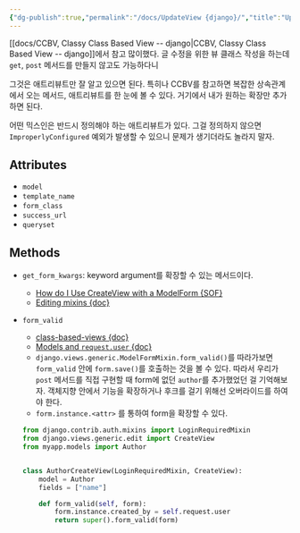 ```yaml
---
{"dg-publish":true,"permalink":"/docs/UpdateView {django}/","title":"UpdateView {django}"}
---
```


[[docs/CCBV, Classy Class Based View -- django\|CCBV, Classy Class Based View -- django]]에서 참고 많이했다. 글 수정을 위한 뷰 클래스 작성을 하는데 `get`, `post` 메서드를 만들지 않고도 가능하다니

그것은 애트리뷰트만 잘 알고 있으면 된다. 특히나 CCBV를 참고하면 복잡한 상속관계에서 오는 메서드, 애트리뷰트를 한 눈에 볼 수 있다. 거기에서 내가 원하는 확장만 추가하면 된다.

어떤 믹스인은 반드시 정의해야 하는 애트리뷰트가 있다. 그걸 정의하지 않으면 `ImproperlyConfigured` 예외가 발생할 수 있으니 문제가 생기더라도 놀라지 말자.

## Attributes

- `model`
- `template_name`
- `form_class`
- `success_url`
- `queryset`

## Methods

- `get_form_kwargs`: keyword argument를 확장할 수 있는 메서드이다.
	- [How do I Use CreateView with a ModelForm {SOF}](https://stackoverflow.com/a/5774124/21369350)
	- [Editing mixins {doc}](https://docs.djangoproject.com/en/4.2/ref/class-based-views/mixins-editing/#django.views.generic.edit.FormMixin.get_form_kwargs)

- `form_valid`
	- [class-based-views {doc}](https://docs.djangoproject.com/en/4.2/topics/class-based-views/generic-editing/)
	- [Models and `request.user` {doc}](https://docs.djangoproject.com/en/4.2/topics/class-based-views/generic-editing/#models-and-request-user)
	- `django.views.generic.ModelFormMixin.form_valid()`를 따라가보면 `form_valid` 안에 `form.save()`를 호출하는 것을 볼 수 있다. 따라서 우리가 `post` 메서드를 직접 구현할 때 form에 없던 `author`를 추가했었던 걸 기억해보자. 객체지향 안에서 기능을 확장하거나 후크를 걸기 위해선 오버라이드를 하여야 한다. 
	- `form.instance.<attr>` 를 통하여 form을 확장할 수 있다.

	```python
	from django.contrib.auth.mixins import LoginRequiredMixin
	from django.views.generic.edit import CreateView
	from myapp.models import Author
	
	
	class AuthorCreateView(LoginRequiredMixin, CreateView):
	    model = Author
	    fields = ["name"]
	
	    def form_valid(self, form):
	        form.instance.created_by = self.request.user
	        return super().form_valid(form)	
	```
